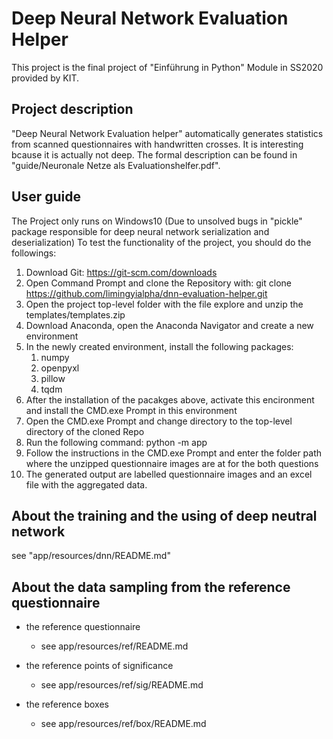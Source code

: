 # Deep Neural Network Evaluation Helper
This project is the final project of "Einführung in Python" Module in SS2020 provided by KIT.

## Project description
"Deep Neural Network Evaluation helper" automatically generates statistics from scanned questionnaires with handwritten crosses.
It is interesting bcause it is actually not deep.
The formal description can be found in "guide/Neuronale Netze als Evaluationshelfer.pdf".


## User guide
The Project only runs on Windows10
(Due to unsolved bugs in "pickle" package responsible for deep neural network serialization and deserialization)
To test the functionality of the project, you should do the followings:
1. Download Git: https://git-scm.com/downloads
2. Open Command Prompt and clone the Repository with: git clone https://github.com/limingyialpha/dnn-evaluation-helper.git
3. Open the project top-level folder with the file explore and unzip the templates/templates.zip
4. Download Anaconda, open the Anaconda Navigator and create a new environment
5. In the newly created environment, install the following packages:
    1. numpy
    2. openpyxl
    3. pillow
    4. tqdm
6. After the installation of the pacakges above, activate this encironment and install the CMD.exe Prompt in this environment
7. Open the CMD.exe Prompt and change directory to the top-level directory of the cloned Repo
8. Run the following command: python -m app
9. Follow the instructions in the CMD.exe Prompt and enter the folder path where the unzipped questionnaire images are at for the both questions
10. The generated output are labelled questionnaire images and an excel file with the aggregated data.

## About the training and the using of deep neutral network
see "app/resources/dnn/README.md"

## About the data sampling from the reference questionnaire
* the reference questionnaire

    * see app/resources/ref/README.md 

* the reference points of significance

    * see app/resources/ref/sig/README.md

* the reference boxes

    * see app/resources/ref/box/README.md
